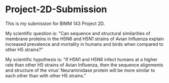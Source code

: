 # Project-2D-Submission

This is my submission for BIMM 143 Project 2D.

My scientific question is: "Can sequence and structural similarities of membrane proteins in the H5N6 and H5N1 strains of Avian Influenza explain increased prevalence and mortality in humans and birds when compared to other H5 strains?"

My scientific hypothesis is: "If H5N1 and H5N6 infect humans at a higher rate than other H5 strains of Avian Influenza, then the sequence alignments and structure of the virus’ Neuraminidase protein will be more similar to each other than with other H5 strains."
